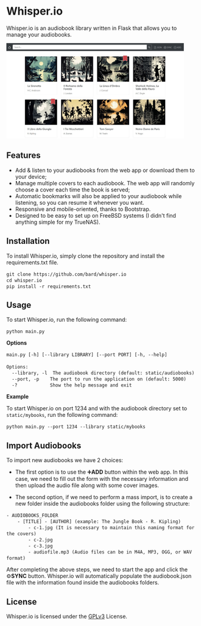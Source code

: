 # Whisper.io

Whisper.io is an audiobook library written in Flask that allows you to manage your audiobooks. 

<img src="https://raw.githubusercontent.com/caigoshinobi/whisper.io/main/static/img/screen-2.jpg" alt="img-1" height="250" width="466">

## Features

- Add & listen to your audiobooks from the web app or download them to your device;
- Manage multiple covers to each audiobook. The web app will randomly choose a cover each time the book is served;
- Automatic bookmarks will also be applied to your audiobook while listening, so you can resume it whenever you want.
- Responsive and mobile-oriented, thanks to Bootstrap.
- Designed to be easy to set up on FreeBSD systems (I didn't find anything simple for my TrueNAS).

## Installation

To install Whisper.io, simply clone the repository and install the requirements.txt file.

```
git clone https://github.com/bard/whisper.io
cd whisper.io
pip install -r requirements.txt
```

## Usage

To start Whisper.io, run the following command:

```
python main.py
```

**Options**

```
main.py [-h] [--library LIBRARY] [--port PORT] [-h, --help]

Options:
  --library, -l  The audiobook directory (default: static/audiobooks)
  --port, -p    The port to run the application on (default: 5000)
  -?            Show the help message and exit
```

**Example**

To start Whisper.io on port 1234 and with the audiobook directory set to `static/mybooks`, run the following command:

```
python main.py --port 1234 --library static/mybooks
```

## Import Audiobooks

To import new audiobooks we have 2 choices:
- The first option is to use the ➕**ADD** button within the web app. In this case, we need to fill out the form with the necessary information and then upload the audio file along with some cover images.

- The second option, if we need to perform a mass import, is to create a new folder inside the audiobooks folder using the following structure:

```
- AUDIOBOOKS_FOLDER
    - [TITLE] - [AUTHOR] (example: The Jungle Book - R. Kipling)
        - c-1.jpg (It is necessary to maintain this naming format for the covers)
        - c-2.jpg
        - c-3.jpg
        - audiofile.mp3 (Audio files can be in M4A, MP3, OGG, or WAV format)
```

After completing the above steps, we need to start the app and click the ⚙️**SYNC** button. Whisper.io will automatically populate the audiobook.json file with the information found inside the audiobooks folders.

## License

Whisper.io is licensed under the [GPLv3](https://raw.githubusercontent.com/caigoshinobi/whisper.io/main/LICENSE) License.
